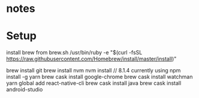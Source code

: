 # notes


# Setup
install brew from brew.sh
/usr/bin/ruby -e "$(curl -fsSL https://raw.githubusercontent.com/Homebrew/install/master/install)"

brew install git
brew install nvm
nvm install <version number> // 8.1.4 currently using
npm install -g yarn
brew cask install google-chrome
brew cask install watchman
yarn global add react-native-cli
brew cask install java
brew cask install android-studio

